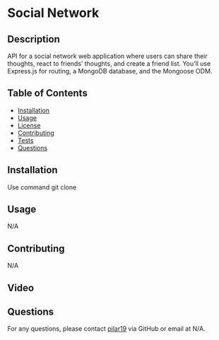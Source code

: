 
# Social Network

## Description

API for a social network web application where users can share their thoughts, react to friends’ thoughts, and create a friend list. You’ll use Express.js for routing, a MongoDB database, and the Mongoose ODM.

## Table of Contents

- [Installation](#installation)
- [Usage](#usage)
- [License](#license)
- [Contributing](#contributing)
- [Tests](#tests)
- [Questions](#questions)

## Installation
Use command git clone


## Usage
N/A


## Contributing
N/A


## Video


## Questions
For any questions, please contact [pilar19](https://github.com/pilar19) via GitHub or email at N/A.
